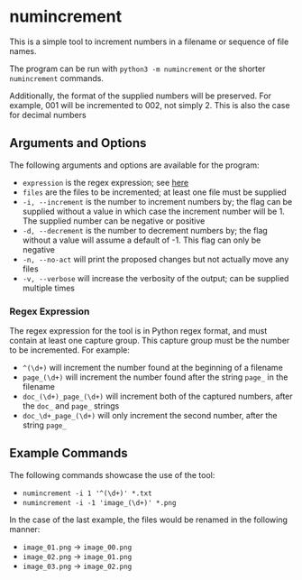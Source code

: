 # numincrement

This is a simple tool to increment numbers in a filename or sequence of file names. 

The program can be run with `python3 -m numincrement` or the shorter `numincrement` commands.

Additionally, the format of the supplied numbers will be preserved. For example, 001 will be incremented to 002, not simply 2. This is also the case for decimal numbers

## Arguments and Options

The following arguments and options are available for the program:

  - `expression` is the regex expression; see [here](#regex-expression)
  - `files` are the files to be incremented; at least one file must be supplied
  - `-i, --increment` is the number to increment numbers by; the flag can be supplied without a value in which case the increment number will be 1. The supplied number can be negative or positive
  - `-d, --decrement` is the number to decrement numbers by; the flag without a value will assume a default of -1. This flag can only be negative
  - `-n, --no-act` will print the proposed changes but not actually move any files
  - `-v, --verbose` will increase the verbosity of the output; can be supplied multiple times

### Regex Expression

The regex expression for the tool is in Python regex format, and must contain at least one capture group. This capture group must be the number to be incremented. For example:

  - `^(\d+)` will increment the number found at the beginning of a filename
  - `page_(\d+)` will increment the number found after the string `page_` in the filename
  - `doc_(\d+)_page_(\d+)` will increment both of the captured numbers, after the `doc_` and `page_` strings
  - `doc_\d+_page_(\d+)` will only increment the second number, after the string `page_`

## Example Commands

The following commands showcase the use of the tool:

  - `numincrement -i 1 '^(\d+)' *.txt`
  - `numincrement -i -1 'image_(\d+)' *.png`

In the case of the last example, the files would be renamed in the following manner:
  - `image_01.png` -> `image_00.png`
  - `image_02.png` -> `image_01.png`
  - `image_03.png` -> `image_02.png`
